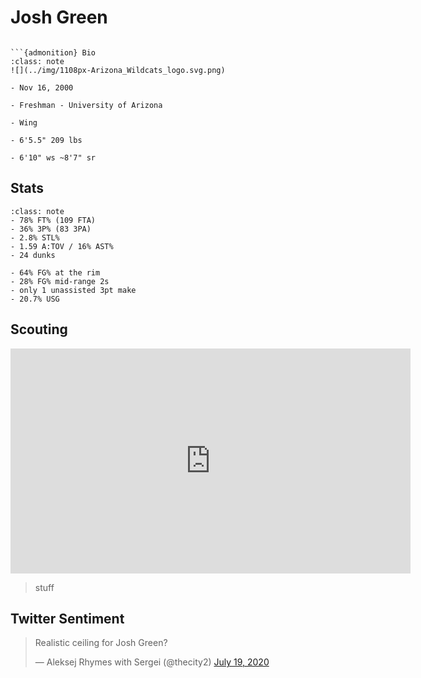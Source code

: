 Josh Green
===
```{image} ../img/josh_green.jpg
```

```{margin}
```{admonition} Bio
:class: note
![](../img/1108px-Arizona_Wildcats_logo.svg.png)

- Nov 16, 2000

- Freshman - University of Arizona

- Wing

- 6'5.5" 209 lbs

- 6'10" ws ~8'7" sr
```

## Stats

```{admonition} Noteworthy
:class: note
- 78% FT% (109 FTA)
- 36% 3P% (83 3PA)
- 2.8% STL%
- 1.59 A:TOV / 16% AST%
- 24 dunks
```

```{Caution}
- 64% FG% at the rim
- 28% FG% mid-range 2s
- only 1 unassisted 3pt make
- 20.7% USG
```

## Scouting
<iframe width="640" height="360" src="https://www.youtube.com/embed/1BYZd_PQxyo" frameborder="0" allow="accelerometer; autoplay; encrypted-media; gyroscope; picture-in-picture" allowfullscreen></iframe>

>stuff 

## Twitter Sentiment

<blockquote class="twitter-tweet"><p lang="en" dir="ltr">Realistic ceiling for Josh Green?</p>&mdash; Aleksej Rhymes with Sergei (@thecity2) <a href="https://twitter.com/thecity2/status/1284905665312354304?ref_src=twsrc%5Etfw">July 19, 2020</a></blockquote> <script async src="https://platform.twitter.com/widgets.js" charset="utf-8"></script>